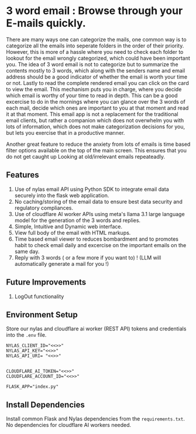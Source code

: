 # 3 word email : Browse through your E-mails quickly.


There are many ways one can categorize the mails, one common way is to categorize all the emails into seperate folders in the order of their priority.
However, this is more of a hassle where you need to check each folder to lookout for the email wrongly categorized, which could have been important you.
The idea of 3 word email is not to categorize but to summarize the contents mostly to 3 words, which along with the senders name and email address should be
a good indicator of whether the email is worth your time or not. Lastly to read the complete rendered email you can click on the card to view the email. This mechanism puts you in charge, where you decide which email is worthy of your time to read in depth. This can be a good excercise to do in the mornings where you can glance over the 3 words of each mail, decide which ones are important to you at that moment and read it at that moment.
This email app is not a replacement for the traditional email clients, but rather a companion which does not overwhelm you with lots of information, which does not
make categorization decisions for you, but lets you exercise that in a productive manner.

Another great feature to reduce the anxiety from lots of emails is time based filter options available on the top of the main screen. This ensures that you do not
get caught up Looking at old/irrelevant emails repeateadly.

## Features

1. Use of nylas email API using Python SDK to integrate email data securely into the flask web application.
2. No caching/storing of the email data to ensure best data security and regulatory compliances.
3. Use of cloudflare AI worker APIs using meta's llama 3.1 large language model for the generation of the 3 words and replies.
4. Simple, Intuitive and Dynamic web interface.
5. View full body of the email with HTML markups.
6. Time based email viewer to reduces bombardment and to promotes habit to check email daily and excercise on the important emails on the same day.
7. Reply with 3 words ( or a few more if you want to) ! (LLM will automatically generate a mail for you !)

## Future Improvements

1. LogOut functionality



## Environment Setup 

Store our nylas and cloudflare ai worker (REST API) tokens and credentials into the `.env` file.

```
NYLAS_CLIENT_ID="<<>>"
NYLAS_API_KEY="<<>>"
NYLAS_API_URI= "<<>>"


CLOUDFLARE_AI_TOKEN="<<>>"
CLOUDFLARE_ACCOUNT_ID="<<>>"

FLASK_APP="index.py"
```

## Install Dependencies

Install common Flask and Nylas dependencies from the `requirements.txt`.
No dependencies for cloudflare AI workers needed.

